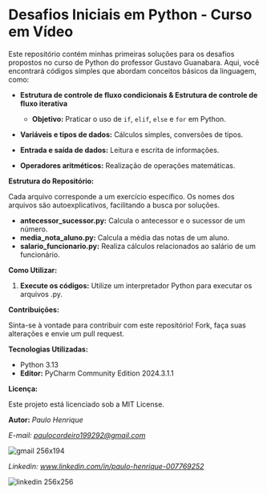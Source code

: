 # Desafios Iniciais em Python - Curso em Vídeo

Este repositório contém minhas primeiras soluções para os desafios propostos no curso de Python do professor Gustavo Guanabara. Aqui, você encontrará códigos simples que abordam conceitos básicos da linguagem, como:

* **Estrutura de controle de fluxo condicionais & Estrutura de controle de fluxo iterativa**
  
    * **Objetivo:** Praticar o uso de `if`, `elif`, `else` e `for` em Python.
      
* **Variáveis e tipos de dados:** Cálculos simples, conversões de tipos.
* **Entrada e saída de dados:** Leitura e escrita de informações.
* **Operadores aritméticos:** Realização de operações matemáticas.

**Estrutura do Repositório:**

Cada arquivo corresponde a um exercício específico. Os nomes dos arquivos são autoexplicativos, facilitando a busca por soluções.

* **antecessor_sucessor.py:** Calcula o antecessor e o sucessor de um número.
* **media_nota_aluno.py:** Calcula a média das notas de um aluno.
* **salario_funcionario.py:** Realiza cálculos relacionados ao salário de um funcionário.

**Como Utilizar:**

1. **Execute os códigos:** Utilize um interpretador Python para executar os arquivos .py.

**Contribuições:**

Sinta-se à vontade para contribuir com este repositório! Fork, faça suas alterações e envie um pull request.

**Tecnologias Utilizadas:**

* Python 3.13
* **Editor:** PyCharm Community Edition 2024.3.1.1

**Licença:**

Este projeto está licenciado sob a MIT License.

**Autor:**
*Paulo Henrique*

*E-mail: paulocordeiro199292@gmail.com*

![gmail 256x194](https://github.com/user-attachments/assets/b61a5c7e-be56-44a4-b101-dcd23b374b31)



*Linkedin: www.linkedin.com/in/paulo-henrique-007769252*

![linkedin 256x256](https://github.com/user-attachments/assets/3c548490-a8ad-421a-bec6-ec9c481393ec)

